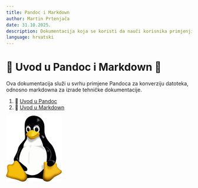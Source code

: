 ```yaml
---
title: Pandoc i Markdown
author: Martin Prtenjača
date: 31.10.2025.
description: Dokumentacija koja se koristi da nauči korisnika primjenjivati Pandoc i Markdown za konverziju datoteka i izradu tehničke dokumentacije
language: hrvatski
---
```

# 🍕 Uvod u Pandoc i Markdown 🍕
Ova dokumentacija služi u svrhu primjene Pandoca za konverziju datoteka, odnosno markdowna za izrade tehničke dokumentacije.

1. 🍄 [Uvod u Pandoc](docs/02-pandoc-primjeri-konverzije.md)
2. 🍔 [Uvod u Markdown](docs/01-markdown-primjeri.md)

<img src="Tux.png" width="30%" height="30%">

